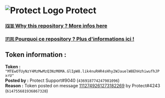# ![Protect Logo](https://i.imgur.com/5ovpCPg.png) Protect

### [🇬🇧 Why this repository ? More infos here](https://github.com/protect-github-bot/token-reset/blob/main/README.md)

### [🇫🇷 Pourquoi ce repository ? Plus d'informations ici !](https://github.com/protect-github-bot/token-reset/blob/main/FR_README.md)

## Token information :
**Token :** `"MTEwOTUyNzY4MzMwMzQ3NzM0MA.GlIpW8.lik4nuRHR4sHhy2WJauelW8EhHzhiwufhJPxrU"`\
**Posted by :** Protect Support#9040 (`436918774247981096`)\
**Reason :** Token posted on message [1112749261273182269](https://discord.com/channels/835179952500113459/881108454226399292/1112749261273182269) by Protect#4243 (`614755681936867328`)